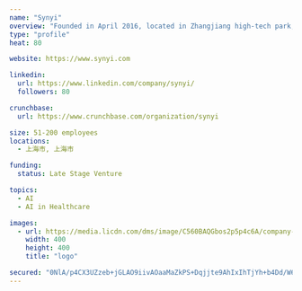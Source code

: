 ```yaml
---
name: "Synyi"
overview: "Founded in April 2016, located in Zhangjiang high-tech park, Shanghai, Synyi AI is the leading medical artificial intelligence company focusing on medical data governance, mining and application. Our mission is to accelerate the establishment of futuristic learning healthcare system based on data-driven artificial intelligence to build up applications for medical management, patient service, clinical research, and so.  In 2016, Synyi AI received nearly ten million RMB angel investment from ZhenFund. In 2017, Synyi AI received fifty-five million RMB series  A fund from Sequoia Capital , and China Electronic Health Fund. Our team consisted of multi discipline talents from the fields of artificial intelligence and clinical medicine from top institutions and enterprises world-wide. Our products have been subscribed by multiple medical centers in china."
type: "profile"
heat: 80

website: https://www.synyi.com

linkedin:
  url: https://www.linkedin.com/company/synyi/
  followers: 80

crunchbase:
  url: https://www.crunchbase.com/organization/synyi

size: 51-200 employees
locations:
  - 上海市, 上海市

funding:
  status: Late Stage Venture

topics:
  - AI
  - AI in Healthcare

images:
  - url: https://media.licdn.com/dms/image/C560BAQGbos2p5p4c6A/company-logo_400_400/0?e=1582761600&v=beta&t=lAnrWhUNaVF5OW_9S0gogjKnugDwaT-fTRq_Wo4j-A8
    width: 400
    height: 400
    title: "logo"

secured: "0NlA/p4CX3UZzeb+jGLAO9iivAOaaMaZkPS+Dqjjte9AhIxIhTjYh+b4Dd/W68IrCXBFc+hA/CpWjvEspWntZsgp4nqo07IKFeJviuO6WFSbB25FfxdudMNhzIGpYjydrQne7nLjdiLvTDKvWKT5a7gTvknIRquhvaqOMoUkO7UWXOF38TPymlKF9Agx8qak9xyLaDHwyc1e1ye2DHVJjHr8XmWqXd00Su70SBhrQ8d9YWXz7xnLlGDWrAXrhlbvOrJxGjqTDjuUg/xGHx5UmQ==;C03vLcXD31KjP7rVpO0bzQ=="
---
```



